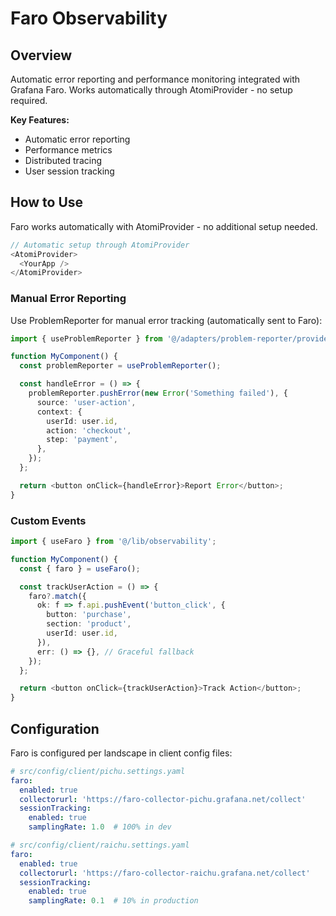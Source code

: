 # Faro Observability

## Overview

Automatic error reporting and performance monitoring integrated with Grafana Faro. Works automatically through AtomiProvider - no setup required.

**Key Features:**

- Automatic error reporting
- Performance metrics
- Distributed tracing
- User session tracking

## How to Use

Faro works automatically with AtomiProvider - no additional setup needed.

```typescript
// Automatic setup through AtomiProvider
<AtomiProvider>
  <YourApp />
</AtomiProvider>
```

### Manual Error Reporting

Use ProblemReporter for manual error tracking (automatically sent to Faro):

```typescript
import { useProblemReporter } from '@/adapters/problem-reporter/providers';

function MyComponent() {
  const problemReporter = useProblemReporter();

  const handleError = () => {
    problemReporter.pushError(new Error('Something failed'), {
      source: 'user-action',
      context: {
        userId: user.id,
        action: 'checkout',
        step: 'payment',
      },
    });
  };

  return <button onClick={handleError}>Report Error</button>;
}
```

### Custom Events

```typescript
import { useFaro } from '@/lib/observability';

function MyComponent() {
  const { faro } = useFaro();

  const trackUserAction = () => {
    faro?.match({
      ok: f => f.api.pushEvent('button_click', {
        button: 'purchase',
        section: 'product',
        userId: user.id,
      }),
      err: () => {}, // Graceful fallback
    });
  };

  return <button onClick={trackUserAction}>Track Action</button>;
}
```

## Configuration

Faro is configured per landscape in client config files:

```yaml
# src/config/client/pichu.settings.yaml
faro:
  enabled: true
  collectorurl: 'https://faro-collector-pichu.grafana.net/collect'
  sessionTracking:
    enabled: true
    samplingRate: 1.0  # 100% in dev

# src/config/client/raichu.settings.yaml
faro:
  enabled: true
  collectorurl: 'https://faro-collector-raichu.grafana.net/collect'
  sessionTracking:
    enabled: true
    samplingRate: 0.1  # 10% in production
```
